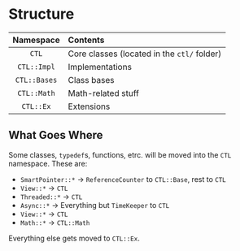 # Structure
| Namespace | Contents |
|:---------:|:------|
| `CTL` | Core classes (located in the `ctl/` folder) |
| `CTL::Impl` | Implementations |
| `CTL::Bases` | Class bases |
| `CTL::Math` | Math-related stuff |
| `CTL::Ex` | Extensions |

## What Goes Where

Some classes, `typedef`s, functions, etrc. will be moved into the `CTL` namespace. These are:

- `SmartPointer::*` -> `ReferenceCounter` to `CTL::Base`, rest to `CTL`
- `View::*` -> `CTL`
- `Threaded::*` -> `CTL`
- `Async::*` -> Everything but `TimeKeeper` to `CTL`
- `View::*` -> `CTL`
- `Math::*` -> `CTL::Math`

Everything else gets moved to `CTL::Ex`.
